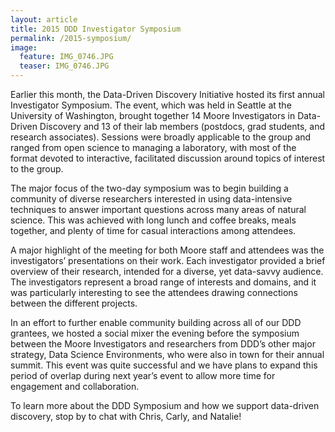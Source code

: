 ```yaml
---
layout: article
title: 2015 DDD Investigator Symposium
permalink: /2015-symposium/
image:
  feature: IMG_0746.JPG
  teaser: IMG_0746.JPG
---
```


Earlier this month, the Data-Driven Discovery Initiative hosted its first annual Investigator Symposium. The event, which was held in Seattle at the University of Washington, brought together 14 Moore Investigators in Data-Driven Discovery and 13 of their lab members (postdocs, grad students, and research associates). Sessions were broadly applicable to the group and ranged from open science to managing a laboratory, with most of the format devoted to interactive, facilitated discussion around topics of interest to the group. 

The major focus of the two-day symposium was to begin building a community of diverse researchers interested in using data-intensive techniques to answer important questions across many areas of natural science. This was achieved with long lunch and coffee breaks, meals together, and plenty of time for casual interactions among attendees.  

A major highlight of the meeting for both Moore staff and attendees was the investigators’ presentations on their work. Each investigator provided a brief overview of their research, intended for a diverse, yet data-savvy audience. The investigators represent a broad range of interests and domains, and it was particularly interesting to see the attendees drawing connections between the different projects. 

In an effort to further enable community building across all of our DDD grantees, we hosted a social mixer the evening before the symposium between the Moore Investigators and researchers from DDD’s other major strategy, Data Science Environments, who were also in town for their annual summit. This event was quite successful and we have plans to expand this period of overlap during next year’s event to allow more time for engagement and collaboration. 

To learn more about the DDD Symposium and how we support data-driven discovery, stop by to chat with Chris, Carly, and Natalie!